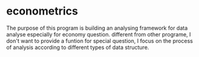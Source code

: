 # econometrics
The purpose of this program is building an analysing framework for 
data analyse especially for economy question.
different from other programe, I don't want to provide a funtion for
special question, I focus on the process of analysis according to
different types of data structure.
